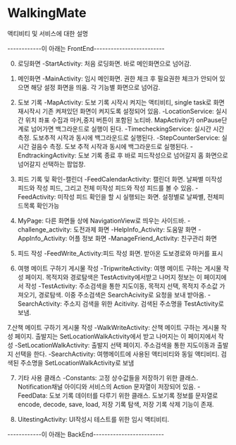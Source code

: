 # WalkingMate

액티비티 및 서비스에 대한 설명

------------이 아래는 FrontEnd-------------------------

0. 로딩화면
 -StartActivity: 처음 로딩화면. 바로 메인화면으로 넘어감.

1. 메인화면
 -MainActivity: 임시 메인화면. 권한 체크 후 필요권한 체크가 안되어 있으면 해당 설정 화면을 띄움. 각 기능별 화면으로 넘어감.

2. 도보 기록 
  -MapActivity: 도보 기록 시작시 켜지는 액티비티, single task로 화면 재시작시 기존 켜져있던 화면이 켜지도록 설정되어 있음.
  -LocationService: 실시간 위치 좌표 수집과 마커,중지 버튼이 포함된 노티바. MapActivity가 onPause단계로 넘어가면 백그라운드로 실행이 된다.
  -TimecheckingService: 실시간 시간 측정. 도보추적 시작과 동시에 백그라운드로 실행된다.
  -StepCounterService: 실시간 걸음수 측정. 도보 추적 시작과 동시에 백그라운드로 실행된다. 
  -EndtrackingActivity: 도보 기록 종료 후 바로 피드작성으로 넘어갈지 홈 화면으로 넘어갈지 선택하는 팝업창.
 
3. 피드 기록 및 확인-캘린더
 -FeedCalendarActivity: 캘린더 화면. 날짜별 미작성 피드와 작성 피드, 그리고 전체 미작성 피드와 작성 피드를 볼 수 있음.
 -FeedActivity: 미작성 피드 확인을 할 시 실행되는 화면. 설정별로 날짜별, 전체피드목록 확인가능

4. MyPage: 다른 화면들 상에 NavigationView로 띄우는 사이드바.
 -challenge_activity: 도전과제 화면
 -HelpInfo_Activity: 도움말 화면
 -AppInfo_Activity: 어플 정보 화면
 -ManageFriend_Activity: 친구관리 화면

5. 피드 작성 
 -FeedWrite_Activity:피드 작성 화면. 받아온 도보경로와 마커를 표시

6. 여행 메이트 구하기 게시물 작성
 -TripwriteActivity: 여행 메이트 구하는 게시물 작성 페이지. 목적지와 경로탐색은 TestActivity에서받고 나머지 정보는 이 페이지에서 작성
 -TestActivity: 주소검색을 통한 지도이동, 목적지 선택, 목적지 주소값 가져오기, 경로탐색. 이중 주소검색은 SearchAcivity로 요청을 보내 받아옴.
 -SearchActivity: 주소지 검색을 위한 Acitivity. 검색된 주소명을 TestActivity로 보냄.
 
 7.산책 메이트 구하기 게시물 작성
 -WalkWriteActivity: 산책 메이트 구하는 게시물 작성 페이지. 출발지는 SetLocationWalkActivity에서 받고 나머지는 이 페이지에서 작성
 -SetLocationWalkActivity: 출발지 선택 페이지. 주소검색을 통한 지도이동과 출발지 선택을 한다.
 -SearchActivity: 여행메이트에 사용된 액티비티와 동일 액티비티. 검색된 주소명을 SetLocationWalkActivity로 보냄

7. 기타 사용 클래스
 -Constants: 고정 상수값들을 저장하기 위한 클래스. Notification채널 아이디와 서비스의 Action 문자열이 저장되어 있음.
 -FeedData: 도보 기록 데이터를 다루기 위한 클래스. 도보기록 정보를 문자열로 encode, decode, save, load, 저장 기록 탐색, 저장 기록 삭제 기능이 존재.

8. UitestingActivity: UI작성시 테스트를 위한 임시 액티비티.




------------이 아래는 BackEnd-------------------------
